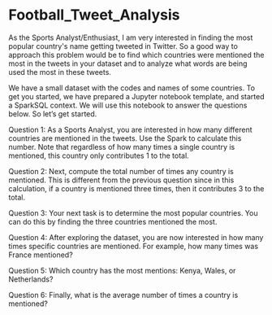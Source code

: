 # Football_Tweet_Analysis

As the Sports Analyst/Enthusiast, I am very interested in finding the most popular country's name getting tweeted in Twitter. So a good way to approach this problem would be to find which countries were mentioned the most in the tweets in your dataset and to analyze what words are being used the most in these tweets.

We have a small dataset with the codes and names of some countries. To get you started, we have prepared a Jupyter notebook template, and started a SparkSQL context. 
We will use this notebook to answer the questions below. So let’s get started.

Question 1: As a Sports Analyst, you are interested in how many different countries are mentioned in the tweets. Use the Spark to calculate this number. Note that regardless of how many times a single country is mentioned, this country only contributes 1 to the total.

Question 2: Next, compute the total number of times any country is mentioned. This is different from the previous question since in this calculation, if a country is mentioned three times, then it contributes 3 to the total.

Question 3: Your next task is to determine the most popular countries. You can do this by finding the three countries mentioned the most.

Question 4: After exploring the dataset, you are now interested in how many times specific countries are mentioned. For example, how many times was France mentioned?

Question 5: Which country has the most mentions: Kenya, Wales, or Netherlands?

Question 6: Finally, what is the average number of times a country is mentioned?
